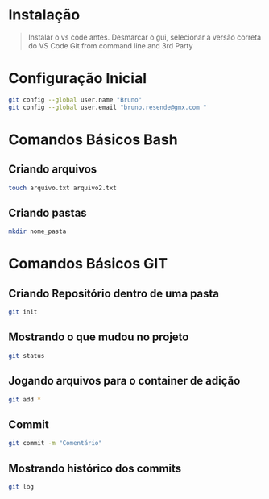 # Instalação

>Instalar o vs code antes. 
>Desmarcar o gui, selecionar a versão correta do VS Code
>Git from command line and 3rd Party

# Configuração Inicial
```bash 
git config --global user.name "Bruno"
git config --global user.email "bruno.resende@gmx.com "

```
# Comandos Básicos Bash
## Criando arquivos

```bash
touch arquivo.txt arquivo2.txt
```

## Criando pastas
```bash
mkdir nome_pasta
```


# Comandos Básicos GIT
## Criando Repositório dentro de uma pasta

```bash
git init
```

## Mostrando o que mudou no projeto
```bash
git status
```

## Jogando arquivos para o container de adição 

```bash
git add *
```

## Commit
```bash
git commit -m "Comentário" 
```

## Mostrando histórico dos commits

```bash
git log
```
